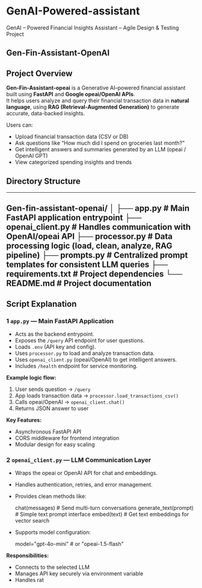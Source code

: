 # GenAI-Powered-assistant
GenAI – Powered Financial Insights Assistant – Agile Design &amp; Testing Project

##  Gen-Fin-Assistant-OpenAI

##  Project Overview
**Gen-Fin-Assistant-opeai** is a Generative AI–powered financial assistant built using **FastAPI** and **Google opeai/OpenAI APIs**.  
It helps users analyze and query their financial transaction data in **natural language**, using **RAG (Retrieval-Augmented Generation)** to generate accurate, data-backed insights.

Users can:
- Upload financial transaction data (CSV or DB)
- Ask questions like “How much did I spend on groceries last month?”
- Get intelligent answers and summaries generated by an LLM (opeai / OpenAI GPT)
- View categorized spending insights and trends

##  Directory Structure
---
Gen-fin-assistant-openai/
│
├── app.py                # Main FastAPI application entrypoint
├── openai_client.py      # Handles communication with OpenAI/opeai API
├── processor.py          # Data processing logic (load, clean, analyze, RAG pipeline)
├── prompts.py            # Centralized prompt templates for consistent LLM queries
├── requirements.txt      # Project dependencies
└── README.md             # Project documentation
---
## Script Explanation


### 1️ `app.py` — **Main FastAPI Application**
- Acts as the backend entrypoint.
- Exposes the `/query` API endpoint for user questions.
- Loads `.env` (API key and config).
- Uses `processor.py` to load and analyze transaction data.
- Uses `openai_client.py` (opeai/OpenAI) to get intelligent answers.
- Includes `/health` endpoint for service monitoring.

**Example logic flow:**
1. User sends question → `/query`
2. App loads transaction data → `processor.load_transactions_csv()`
3. Calls opeai/OpenAI → `openai_client.chat()`
4. Returns JSON answer to user

**Key Features:**
- Asynchronous FastAPI API
- CORS middleware for frontend integration
- Modular design for easy scaling


### 2️ `openai_client.py` — **LLM Communication Layer**
- Wraps the opeai or OpenAI API for chat and embeddings.
- Handles authentication, retries, and error management.
- Provides clean methods like:

  chat(messages)  # Send multi-turn conversations
  generate_text(prompt)  # Simple text prompt interface
  embed(text)  # Get text embeddings for vector search

* Supports model configuration:

  model="gpt-4o-mini"  # or "opeai-1.5-flash"

**Responsibilities:**

* Connects to the selected LLM
* Manages API key securely via environment variable
* Handles rat






